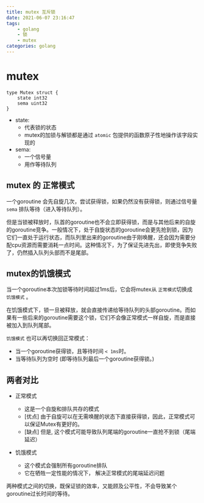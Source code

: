 ```yaml
---
title: mutex 互斥锁
date: 2021-06-07 23:16:47
tags: 
    - golang
    - 锁
    - mutex
categories: golang
---
```

# mutex
```
type Mutex struct {
    state int32
    sema uint32
}
```
- state:
    - 代表锁的状态
    - mutex的加锁与解锁都是通过 `atomic` 包提供的函数原子性地操作该字段实现的
- sema:
    - 一个信号量
    - 用作等待队列

## mutex 的 正常模式

一个goroutine 会先自旋几次，尝试获得锁，如果仍然没有获得锁，则通过信号量 `sema` 排队等待（进入等待队列）。

但是当锁被释放时，队首的goroutine也不会立即获得锁，而是与其他后来的自旋的goroutine竞争。一般情况下，处于自旋状态的goroutine会更先抢到锁，因为它们一直处于运行状态，而队列里出来的goroutine由于刚唤醒，还会因为需要分配cpu资源而需要消耗一点时间。这种情况下，为了保证先进先出，即使竞争失败了，仍然插入队列头部而不是尾部。

## mutex的饥饿模式

当一个goroutine本次加锁等待时间超过1ms后，它会将mutex从 `正常模式`切换成 `饥饿模式` 。

在饥饿模式下，锁一旦被释放，就会直接传递给等待队列的头部goroutine。而如果有一些后来的goroutine需要这个锁，它们不会像正常模式一样自旋，而是直接被加入到队列尾部。

`饥饿模式` 也可以再切换回正常模式：
- 当一个goroutine获得锁，且等待时间 `< 1ms`时。
- 当等待队列为空时 (即等待队列最后一个goroutine获得锁。)

## 两者对比

- 正常模式
    - 这是一个自旋和排队共存的模式
    - [优点] 由于自旋可以在无需唤醒的状态下直接获得锁，因此，正常模式可以保证Mutex有更好的。
    - [缺点] 但是, 这个模式可能导致队列尾端的goroutine一直抢不到锁（尾端延迟）

- 饥饿模式
    - 这个模式会强制所有goroutine排队
    - 它在牺牲一定性能的情况下， 解决正常模式的尾端延迟问题

两种模式之间的切换，既保证锁的效率，又能顾及公平性，不会导致某个goroutine过长时间的等待。